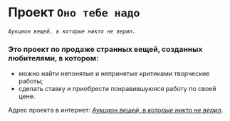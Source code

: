 # Проект `Оно тебе надо`  
*`Аукцион вещей, в которые никто не верил.`*  
  
### Это проект по продаже странных вещей, созданных любителями, в котором:   
- можно найти непонятые и непринятые критиками творческие работы;  
- сделать ставку и приобрести понравившуюяся работу по своей цене.  
  
    
Адрес проекта в интернет: *[Аукцион вещей, в которые никто не верил](https://github.com/olga-rks/ono-tebe-nado.git)*.  